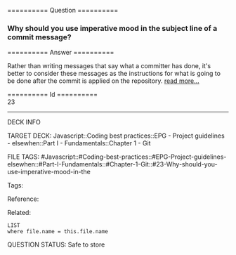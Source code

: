 ========== Question ==========  

### Why should you use imperative mood in the subject line of a commit message?  

========== Answer ==========  

Rather than writing messages that say what a committer has done, it's better to consider these messages as the instructions for what is going to be done after the commit is applied on the repository. [read more...](https://news.ycombinator.com/item?id=2079612)

========== Id ==========  
23

---

DECK INFO

TARGET DECK: Javascript::Coding best practices::EPG - Project guidelines - elsewhen::Part I - Fundamentals::Chapter 1 - Git

FILE TAGS: #Javascript::#Coding-best-practices::#EPG-Project-guidelines-elsewhen::#Part-I-Fundamentals::#Chapter-1-Git::#23-Why-should-you-use-imperative-mood-in-the

Tags:

Reference:

Related:

```dataview
LIST
where file.name = this.file.name
```

QUESTION STATUS: Safe to store

